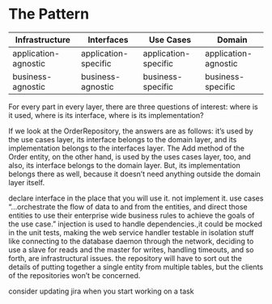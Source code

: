 # The Pattern
| Infrastructure       | Interfaces           | Use Cases            | Domain               |
|----------------------|----------------------|----------------------|----------------------|
| application-agnostic | application-specific | application-specific | application-agnostic |
| business-agnostic    | business-agnostic    | business-specific    | business-specific    |


For every part in every layer, there are three questions of interest: where is it used, where is its interface, where is its implementation?

If we look at the OrderRepository, the answers are as follows: it’s used by the use cases layer, its interface belongs to the domain layer, and its implementation belongs to the interfaces layer.
The Add method of the Order entity, on the other hand, is used by the uses cases layer, too, and also, its interface belongs to the domain layer. But, its implementation belongs there as well, because it doesn’t need anything outside the domain layer itself.

declare interface in the place that you will use it. not implement it.
use cases “…orchestrate the flow of data to and from the entities, and direct those entities to use their enterprise wide business rules to achieve the goals of the use case.”
injection is used to handle dependencies.,it could be mocked in the unit tests, making the web service handler testable in isolation
stuff like connecting to the database daemon through the network, deciding to use a slave for reads and the master for writes, handling timeouts, and so forth, are infrastructural issues.
the repository will have to sort out the details of putting together a single entity from multiple tables, but the clients of the repositories won’t be concerned.

consider updating jira when you start working on a task
